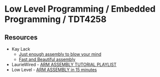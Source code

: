 # Low Level Programming / Embedded Programming / TDT4258

## Resources

- Kay Lack
  - [Just enough assembly to blow your mind](https://youtu.be/GU8MnZI0snA?si=krzU7tQfg3aSSRdQ)
  - [Fast and Beautiful assembly](https://youtu.be/ON9vuzLiGuc?si=Hvv2Fn_Nfa8ZKa-3)
- LaurieWired - [ARM ASSEMBLY TUTORIAL PLAYLIST](https://www.youtube.com/playlist?list=PLn_It163He32Ujm-l_czgEBhbJjOUgFhg)
- Low Level - [ARM ASSEMBLY in 15 minutes](https://youtu.be/FV6P5eRmMh8?si=gb7z1rlRpj0ENRpq)